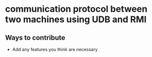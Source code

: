 # communication protocol between two machines using UDB and RMI


## Ways to contribute
- Add any features you think are necessary 